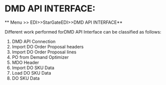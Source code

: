 # DMD API INTERFACE:

 ** Menu &gt;&gt; EDI&gt;&gt;StarGateEDI&gt;&gt;DMD API INTERFACE**

Different work performed forDMD API Interface can be classified as follows:

1. DMD API Connection
2. Import DO Order Proposal headers
3. Import DO Order Proposal lines
4. PO from Demand Optimizer
5. MDO Header
6. Import DO SKU Data
7. Load DO SKU Data
8. DO SKU Data



